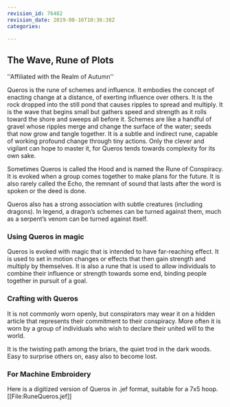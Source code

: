 ```yaml
---
revision_id: 76482
revision_date: 2019-08-16T10:36:38Z
categories:

---
```



## The Wave, Rune of Plots
''Affiliated with the Realm of Autumn''

Queros is the rune of schemes and influence. It embodies the concept of enacting change at a distance, of exerting influence over others. It is the rock dropped into the still pond that causes ripples to spread and multiply. It is the wave that begins small but gathers speed and strength as it rolls toward the shore and sweeps all before it. Schemes are like a handful of gravel whose ripples merge and change the surface of the water; seeds that now grow and tangle together. It is a subtle and indirect rune, capable of working profound change through tiny actions. Only the clever and vigilant can hope to master it, for Queros tends towards complexity for its own sake.

Sometimes Queros is called the Hood and is named the Rune of Conspiracy. It is evoked when a group comes together to make plans for the future. It is also rarely called the Echo, the remnant of sound that lasts after the word is spoken or the deed is done.

Queros also has a strong association with subtle creatures (including dragons). In legend, a dragon’s schemes can be turned against them, much as a serpent’s venom can be turned against itself. 

### Using Queros in magic
Queros is evoked with magic that is intended to have far-reaching effect. It is used to set in motion changes or effects that then gain strength and multiply by themselves. It is also a rune that is used to allow individuals to combine their influence or strength towards some end, binding people together in pursuit of a goal. 

### Crafting with Queros
It is not commonly worn openly, but conspirators may wear it on a hidden article that represents their commitment to their conspiracy. More often it is worn by a group of individuals who wish to declare their united will to the world.

It is the twisting path among the briars, the quiet trod in the dark woods. Easy to surprise others on, easy also to become lost.

### For Machine Embroidery
Here is a digitized version of Queros in .jef format, suitable for a 7x5 hoop. 
[[File:RuneQueros.jef]]

